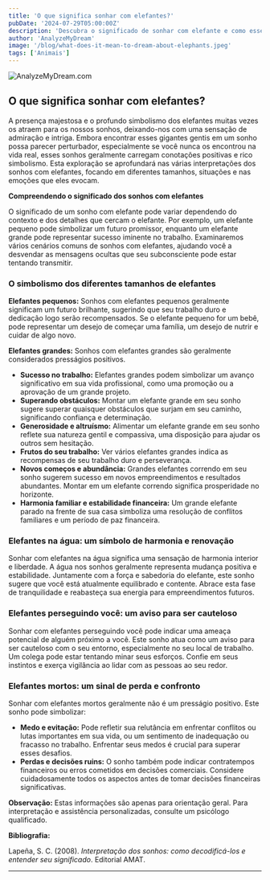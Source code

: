 ```yaml
---
title: 'O que significa sonhar com elefantes?'
pubDate: '2024-07-29T05:00:00Z'
description: 'Descubra o significado de sonhar com elefante e como esses sonhos podem refletir suas realizações, preocupações e estado emocional.'
author: 'AnalyzeMyDream'
image: '/blog/what-does-it-mean-to-dream-about-elephants.jpeg'
tags: ['Animais']
---
```


![AnalyzeMyDream.com](/blog/what-does-it-mean-to-dream-about-elephants.jpeg)

## O que significa sonhar com elefantes?

A presença majestosa e o profundo simbolismo dos elefantes muitas vezes os atraem para os nossos sonhos, deixando-nos com uma sensação de admiração e intriga. Embora encontrar esses gigantes gentis em um sonho possa parecer perturbador, especialmente se você nunca os encontrou na vida real, esses sonhos geralmente carregam conotações positivas e rico simbolismo. Esta exploração se aprofundará nas várias interpretações dos sonhos com elefantes, focando em diferentes tamanhos, situações e nas emoções que eles evocam. 

**Compreendendo o significado dos sonhos com elefantes**

O significado de um sonho com elefante pode variar dependendo do contexto e dos detalhes que cercam o elefante. Por exemplo, um elefante pequeno pode simbolizar um futuro promissor, enquanto um elefante grande pode representar sucesso iminente no trabalho. Examinaremos vários cenários comuns de sonhos com elefantes, ajudando você a desvendar as mensagens ocultas que seu subconsciente pode estar tentando transmitir.

### O simbolismo dos diferentes tamanhos de elefantes

**Elefantes pequenos:** Sonhos com elefantes pequenos geralmente significam um futuro brilhante, sugerindo que seu trabalho duro e dedicação logo serão recompensados. Se o elefante pequeno for um bebê, pode representar um desejo de começar uma família, um desejo de nutrir e cuidar de algo novo.

**Elefantes grandes:** Sonhos com elefantes grandes são geralmente considerados presságios positivos. 

- **Sucesso no trabalho:** Elefantes grandes podem simbolizar um avanço significativo em sua vida profissional, como uma promoção ou a aprovação de um grande projeto. 
- **Superando obstáculos:** Montar um elefante grande em seu sonho sugere superar quaisquer obstáculos que surjam em seu caminho, significando confiança e determinação. 
- **Generosidade e altruísmo:** Alimentar um elefante grande em seu sonho reflete sua natureza gentil e compassiva, uma disposição para ajudar os outros sem hesitação. 
- **Frutos do seu trabalho:** Ver vários elefantes grandes indica as recompensas de seu trabalho duro e perseverança.
- **Novos começos e abundância:** Grandes elefantes correndo em seu sonho sugerem sucesso em novos empreendimentos e resultados abundantes. Montar em um elefante correndo significa prosperidade no horizonte. 
- **Harmonia familiar e estabilidade financeira:** Um grande elefante parado na frente de sua casa simboliza uma resolução de conflitos familiares e um período de paz financeira.

### Elefantes na água: um símbolo de harmonia e renovação

Sonhar com elefantes na água significa uma sensação de harmonia interior e liberdade. A água nos sonhos geralmente representa mudança positiva e estabilidade. Juntamente com a força e sabedoria do elefante, este sonho sugere que você está atualmente equilibrado e contente. Abrace esta fase de tranquilidade e reabasteça sua energia para empreendimentos futuros.

### Elefantes perseguindo você: um aviso para ser cauteloso

Sonhar com elefantes perseguindo você pode indicar uma ameaça potencial de alguém próximo a você. Este sonho atua como um aviso para ser cauteloso com o seu entorno, especialmente no seu local de trabalho. Um colega pode estar tentando minar seus esforços. Confie em seus instintos e exerça vigilância ao lidar com as pessoas ao seu redor.

### Elefantes mortos: um sinal de perda e confronto

Sonhar com elefantes mortos geralmente não é um presságio positivo. Este sonho pode simbolizar:

- **Medo e evitação:** Pode refletir sua relutância em enfrentar conflitos ou lutas importantes em sua vida, ou um sentimento de inadequação ou fracasso no trabalho. Enfrentar seus medos é crucial para superar esses desafios.
- **Perdas e decisões ruins:** O sonho também pode indicar contratempos financeiros ou erros cometidos em decisões comerciais. Considere cuidadosamente todos os aspectos antes de tomar decisões financeiras significativas.

**Observação:** Estas informações são apenas para orientação geral. Para interpretação e assistência personalizadas, consulte um psicólogo qualificado.

**Bibliografia:**

Lapeña, S. C. (2008). *Interpretação dos sonhos: como decodificá-los e entender seu significado*. Editorial AMAT.

---